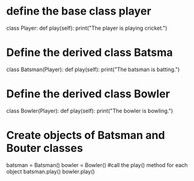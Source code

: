 
# define the base class player
class Player:
  def play(self):
    print("The player is playing cricket.")
# Define the derived class Batsma
class Batsman(Player):
  def play(self):
    print("The batsman is batting.")
# Define the derived class Bowler 
class Bowler(Player):
  def play(self):
    print("The bowler is bowling.")
# Create objects of Batsman and Bouter classes
batsman = Batsman()
bowler = Bowler()
#call the play() method for each object
batsman.play()
bowler.play()
